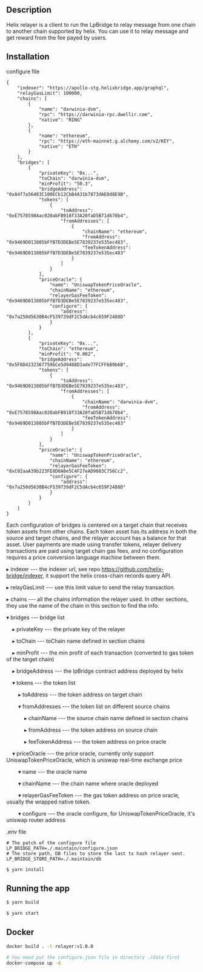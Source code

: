 ## Description

Helix relayer is a client to run the LpBridge to relay message from one chain to another chain supported by helix. You can use it to relay message and get reward from the fee payed by users.

## Installation

configure file
```
{
    "indexer": "https://apollo-stg.helixbridge.app/graphql",
    "relayGasLimit": 100000,
    "chains": [
        {
            "name": "darwinia-dvm",
            "rpc": "https://darwinia-rpc.dwellir.com",
            "native": "RING"
        },
        {
            "name": "ethereum",
            "rpc": "https://eth-mainnet.g.alchemy.com/v2/KEY",
            "native": "ETH"
        }
    ],
    "bridges": [
        {
            "privateKey": "0x...",
            "toChain": "darwinia-dvm",
            "minProfit": "50.3",
            "bridgeAddress": "0x84f7a56483C100ECb12CbB4A31b7873dAE0d8E9B",
            "tokens": [
                {
                    "toAddress": "0xE7578598Aac020abFB918f33A20faD5B71d670b4",
                    "fromAddresses": [
                        {
                            "chainName": "ethereum",
                            "fromAddress": "0x9469D013805bFfB7D3DEBe5E7839237e535ec483",
                            "feeTokenAddress": "0x9469D013805bFfB7D3DEBe5E7839237e535ec483"
                        }
                    ]
                }
            ],
            "priceOracle": {
                "name": "UniswapTokenPriceOracle",
                "chainName": "ethereum",
                "relayerGasFeeToken": "0x9469D013805bFfB7D3DEBe5E7839237e535ec483",
                "configure": {
                    "address": "0x7a250d5630B4cF539739dF2C5dAcb4c659F2488D"
                }
            }
        },
        {
            "privateKey": "0x...",
            "toChain": "ethereum",
            "minProfit": "0.002",
            "bridgeAddress": "0x5F8D4232367759bCe5d9488D3ade77FCFF6B9b6B",
            "tokens": [
                {
                    "toAddress": "0x9469D013805bFfB7D3DEBe5E7839237e535ec483",
                    "fromAddresses": [
                        {
                            "chainName": "darwinia-dvm",
                            "fromAddress": "0xE7578598Aac020abFB918f33A20faD5B71d670b4",
                            "feeTokenAddress": "0x9469D013805bFfB7D3DEBe5E7839237e535ec483"
                        }
                    ]
                }
            ],
            "priceOracle": {
                "name": "UniswapTokenPriceOracle",
                "chainName": "ethereum",
                "relayerGasFeeToken": "0xC02aaA39b223FE8D0A0e5C4F27eAD9083C756Cc2",
                "configure": {
                    "address": "0x7a250d5630B4cF539739dF2C5dAcb4c659F2488D"
                }
            }
        }
    ]
}
```

Each configuration of bridges is centered on a target chain that receives token assets from other chains. Each token asset has its address in both the source and target chains, and the relayer account has a balance for that asset. User payments are made using transfer tokens, relayer delivery transactions are paid using target chain gas fees, and no configuration requires a price conversion language machine between them.

▸ indexer        --- the indexer url, see repo https://github.com/helix-bridge/indexer, it support the helix cross-chain records query API.

▸ relayGasLimit  --- use this limit value to send the relay transaction.

▸ chains         --- all the chains information the relayer used. In other sections, they use the name of the chain in this section to find the info.

▾ bridges        --- bridge list

&nbsp;&nbsp;&nbsp;&nbsp;▸ privateKey     --- the private key of the relayer
  
&nbsp;&nbsp;&nbsp;&nbsp;▸ toChain        --- toChain name defined in section chains
  
&nbsp;&nbsp;&nbsp;&nbsp;▸ minProfit      --- the min profit of each transaction (converted to gas token of the target chain)
  
&nbsp;&nbsp;&nbsp;&nbsp;▸ bridgeAddress    --- the lpBridge contract address deployed by helix
  
&nbsp;&nbsp;&nbsp;&nbsp;▾ tokens         --- the token list
  
&nbsp;&nbsp;&nbsp;&nbsp;&nbsp;&nbsp;&nbsp;&nbsp;▸ toAddress      --- the token address on target chain
    
&nbsp;&nbsp;&nbsp;&nbsp;&nbsp;&nbsp;&nbsp;&nbsp;▾ fromAddresses    --- the token list on different source chains
    
&nbsp;&nbsp;&nbsp;&nbsp;&nbsp;&nbsp;&nbsp;&nbsp;&nbsp;&nbsp;&nbsp;&nbsp;▸ chainName        --- the source chain name defined in section chains
      
&nbsp;&nbsp;&nbsp;&nbsp;&nbsp;&nbsp;&nbsp;&nbsp;&nbsp;&nbsp;&nbsp;&nbsp;▸ fromAddress      --- the token address on source chain
      
&nbsp;&nbsp;&nbsp;&nbsp;&nbsp;&nbsp;&nbsp;&nbsp;&nbsp;&nbsp;&nbsp;&nbsp;▸ feeTokenAddress  --- the token address on price oracle
      
&nbsp;&nbsp;&nbsp;&nbsp;▾ priceOracle    --- the price oracle, currently only support UniswapTokenPriceOracle, which is uniswap real-time exchange price
  
&nbsp;&nbsp;&nbsp;&nbsp;&nbsp;&nbsp;&nbsp;&nbsp;▾ name               --- the oracle name
    
&nbsp;&nbsp;&nbsp;&nbsp;&nbsp;&nbsp;&nbsp;&nbsp;▾ chainName          --- the chain name where oracle deployed
    
&nbsp;&nbsp;&nbsp;&nbsp;&nbsp;&nbsp;&nbsp;&nbsp;▾ relayerGasFeeToken --- the gas token address on price oracle, usually the wrapped native token.
    
&nbsp;&nbsp;&nbsp;&nbsp;&nbsp;&nbsp;&nbsp;&nbsp;▾ configure          --- the oracle configure, for UniswapTokenPriceOracle, it's uniswap router address

.env file
```
# The patch of the configure file
LP_BRIDGE_PATH=./.maintain/configure.json
# The store path, DB files to store the last tx hash relayer sent.
LP_BRIDGE_STORE_PATH=./.maintain/db
```

```bash
$ yarn install
```

## Running the app

```bash
$ yarn build

$ yarn start
```

## Docker

```bash
docker build . -t relayer:v1.0.0

# You need put the configure.json file in directory ./data first
docker-compose up -d
```
